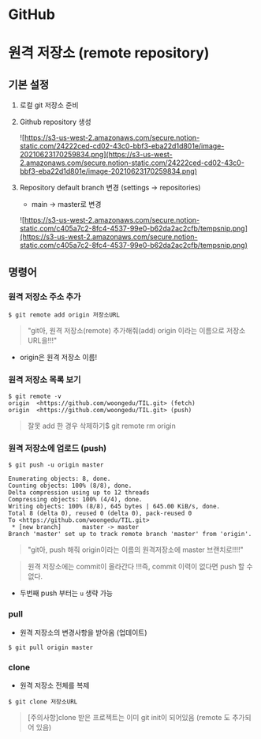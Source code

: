# GitHub

# **원격 저장소 (remote repository)**

## **기본 설정**

1. 로컬 git 저장소 준비

2. Github repository 생성

   ![https://s3-us-west-2.amazonaws.com/secure.notion-static.com/24222ced-cd02-43c0-bbf3-eba22d1d801e/image-20210623170259834.png](https://s3-us-west-2.amazonaws.com/secure.notion-static.com/24222ced-cd02-43c0-bbf3-eba22d1d801e/image-20210623170259834.png)

3. Repository default branch 변경 (settings -> repositories)

   - main -> master로 변경

   ![https://s3-us-west-2.amazonaws.com/secure.notion-static.com/c405a7c2-8fc4-4537-99e0-b62da2ac2cfb/tempsnip.png](https://s3-us-west-2.amazonaws.com/secure.notion-static.com/c405a7c2-8fc4-4537-99e0-b62da2ac2cfb/tempsnip.png)

## **명령어**

### **원격 저장소 주소 추가**

```
$ git remote add origin 저장소URL
```

> "git아, 원격 저장소(remote) 추가해줘(add) origin 이라는 이름으로 저장소  URL을!!!"

- origin은 원격 저장소 이름!

### **원격 저장소 목록 보기**

```
$ git remote -v
origin  <https://github.com/woongedu/TIL.git> (fetch)
origin  <https://github.com/woongedu/TIL.git> (push)
```

> 잘못 add 한 경우 삭제하기$ git remote rm origin

### **원격 저장소에 업로드 (push)**

```
$ git push -u origin master

Enumerating objects: 8, done.
Counting objects: 100% (8/8), done.
Delta compression using up to 12 threads
Compressing objects: 100% (4/4), done.
Writing objects: 100% (8/8), 645 bytes | 645.00 KiB/s, done.
Total 8 (delta 0), reused 0 (delta 0), pack-reused 0
To <https://github.com/woongedu/TIL.git>
 * [new branch]      master -> master
Branch 'master' set up to track remote branch 'master' from 'origin'.
```

> "git아, push 해줘 origin이라는 이름의 원격저장소에 master 브랜치로!!!!"

> 원격 저장소에는 commit이 올라간다 !!!즉, commit 이력이 없다면 push 할 수 없다.

- 두번째 push 부터는 `u` 생략 가능

### **pull**

- 원격 저장소의 변경사항을 받아옴 (업데이트)

```
$ git pull origin master
```

### **clone**

- 원격 저장소 전체를 복제

```
$ git clone 저장소URL
```

> [주의사항]clone 받은 프로젝트는 이미 git init이 되어있음 (remote 도 추가되어 있음)